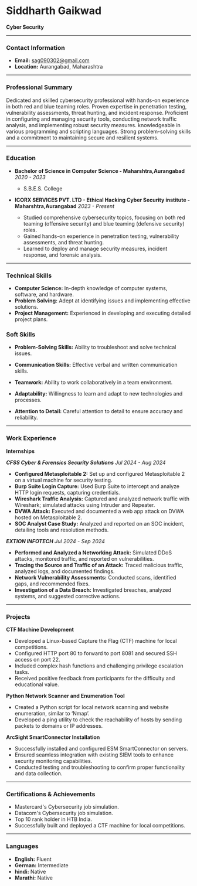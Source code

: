 # Siddharth Gaikwad

**Cyber Security**

---

### Contact Information

- **Email:** [sag090302@gmail.com](mailto:sag090302@gmail.com)
- **Location:** Aurangabad, Maharashtra

---

### Professional Summary

Dedicated and skilled cybersecurity professional with hands-on experience in both red and blue teaming roles. Proven expertise in penetration testing, vulnerability assessments, threat hunting, and incident response. Proficient in configuring and managing security tools, conducting network traffic analysis, and implementing robust security measures. knowledgeable in various programming and scripting languages. Strong problem-solving skills and a commitment to maintaining secure and resilient systems.


---

### Education

- **Bachelor of Science in Computer Science - Maharshtra,Aurangabad**
  *2020 - 2023*
  - S.B.E.S. College 
- **ICORX SERVICES PVT. LTD - Ethical Hacking Cyber Security institute - Maharshtra,Aurangabad**
  *2023 - Present*

  - Studied comprehensive cybersecurity topics, focusing on both red teaming (offensive security) and blue teaming (defensive security) roles.
  - Gained hands-on experience in penetration testing, vulnerability assessments, and threat hunting.
  - Learned to deploy and manage security measures, incident response, and forensic analysis.
---

### Technical Skills

- **Computer Science:** In-depth knowledge of computer systems, software, and hardware.
- **Problem Solving:** Adept at identifying issues and implementing effective solutions.
- **Project Management:** Experienced in developing and executing detailed project plans.

### Soft Skills
  - **Problem-Solving Skills:** Ability to troubleshoot and solve technical issues.
   
  - **Communication Skills:** Effective verbal and written communication skills.

- **Teamwork:** Ability to work collaboratively in a team environment.

- **Adaptability:** Willingness to learn and adapt to new technologies and processes.
  
- **Attention to Detail:** Careful attention to detail to ensure accuracy and reliability.

---

### Work Experience



**Internships**

***CFSS Cyber & Forensics Security Solutions***
*Jul 2024 - Aug 2024*
- **Configured Metasploitable 2:** Set up and configured Metasploitable 2 on a virtual machine for security testing.
- **Burp Suite Login Capture:** Used Burp Suite to intercept and analyze HTTP login requests, capturing credentials.
- **Wireshark Traffic Analysis:** Captured and analyzed network traffic with Wireshark; simulated attacks using Intruder and Repeater.
- **DVWA Attack:** Executed and documented a web app attack on DVWA hosted on Metasploitable 2.
- **SOC Analyst Case Study:** Analyzed and reported on an SOC incident, detailing tools and resolution methods.

***EXTION INFOTECH***
*Jul 2024 - Sep 2024*
- **Performed and Analyzed a Networking Attack:** Simulated DDoS attacks, monitored traffic, and reported on vulnerabilities.
- **Tracing the Source and Traffic of an Attack:** Traced malicious traffic, analyzed logs, and documented findings.
- **Network Vulnerability Assessments:** Conducted scans, identified gaps, and recommended fixes.
- **Investigation of a Data Breach:** Investigated breaches, analyzed systems, and suggested corrective actions.

---

### Projects

**CTF Machine Development**

- Developed a Linux-based Capture the Flag (CTF) machine for local competitions.
- Configured HTTP port 80 to forward to port 8081 and secured SSH access on port 22.
- Included complex hash functions and challenging privilege escalation tasks.
- Received positive feedback from participants for the difficulty and educational value.

**Python Network Scanner and Enumeration Tool**

- Created a Python script for local network scanning and website enumeration, similar to ‘Nmap’.
- Developed a ping utility to check the reachability of hosts by sending packets to domains or IP addresses.

**ArcSight SmartConnector Installation**

- Successfully installed and configured ESM SmartConnector on servers.
- Ensured seamless integration with existing SIEM tools to enhance security monitoring capabilities.
- Conducted testing and troubleshooting to confirm proper functionality and data collection.

---

### Certifications & Achievements
- Mastercard's Cybersecurity job simulation.
- Datacom's Cybersecurity job simulation.
- Top 10 rank holder in HTB India.
- Successfully built and deployed a CTF machine for local competitions.

---

### Languages

- **English:** Fluent
- **German:** Intermediate
- **hindi:** Native
- **Marathi:** Native
